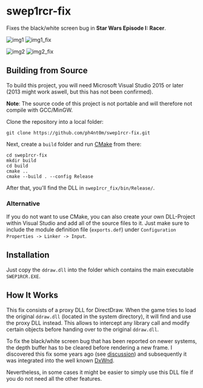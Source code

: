 # swep1rcr-fix
Fixes the black/white screen bug in **Star Wars Episode I: Racer**.

![img1](https://user-images.githubusercontent.com/18725448/34607938-3e03cb92-f216-11e7-8a20-8373af3881d7.png)
![img1_fix](https://user-images.githubusercontent.com/18725448/34607939-3e18f896-f216-11e7-8873-6149c46ba98f.png)

![img2](https://user-images.githubusercontent.com/18725448/34607940-3e326b96-f216-11e7-84e6-2d88443740f3.png)
![img2_fix](https://user-images.githubusercontent.com/18725448/34607941-3e47a5ce-f216-11e7-8d86-268b2b53268c.png)

## Building from Source
To build this project, you will need Microsoft Visual Studio 2015 or later (2013 might work aswell, but this has not been confirmed).

**Note**: The source code of this project is not portable and will therefore not compile with GCC/MinGW.

Clone the repository into a local folder:
```
git clone https://github.com/ph4nt0m/swep1rcr-fix.git
```
Next, create a `build` folder and run [CMake](https://cmake.org/) from there:
```
cd swep1rcr-fix
mkdir build
cd build
cmake ..
cmake --build . --config Release
```
After that, you'll find the DLL in `swep1rcr_fix/bin/Release/`.

### Alternative
If you do not want to use CMake, you can also create your own DLL-Project within Visual Studio and add all of the source files to it. Just make sure to include the module definition file (`exports.def`) under `Configuration Properties -> Linker -> Input`.

## Installation
Just copy the `ddraw.dll` into the folder which contains the main executable `SWEP1RCR.EXE`.

## How It Works
This fix consists of a proxy DLL for DirectDraw. When the game tries to load the original `ddraw.dll` (located in the system directory), it will find and use the proxy DLL instead. This allows to intercept any library call and modify certain objects before handing over to the original `ddraw.dll`.

To fix the black/white screen bug that has been reported on newer systems, the depth buffer has to be cleared before rendering a new frame. I discovered this fix some years ago (see [discussion](https://sourceforge.net/p/dxwnd/discussion/general/thread/444b7535/)) and subsequently it was integrated into the well known [DxWnd](https://sourceforge.net/projects/dxwnd/).

Nevertheless, in some cases it might be easier to simply use this DLL file if you do not need all the other features.
